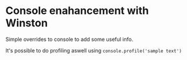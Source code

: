 # Console enahancement with Winston

Simple overrides to console to add some useful info.

It's possible to do profiling aswell using ```console.profile('sample text')```
